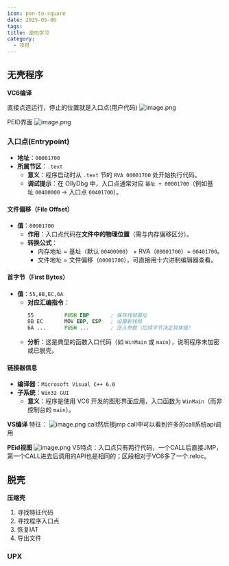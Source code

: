 ```yaml
---
icon: pen-to-square
date: 2025-05-06
tags: 
title: 逆向学习
category:
  - 项目
---
```

## 无壳程序
**VC6编译**

直接点选运行，停止的位置就是入口点(用户代码)
![image.png](https://cdn.jsdelivr.net/gh/fakeppa/blog-img/20250506183141.png)

PEID界面
![image.png](https://cdn.jsdelivr.net/gh/fakeppa/blog-img/20250506185134.png)
###  **入口点**(Entrypoint)
- ​**​地址​**​：`00001700`
- ​**​所属节区​**​：`.text`
    - ​**​意义​**​：程序启动时从 `.text` 节的 `RVA 00001700` 处开始执行代码。
    - ​**​调试提示​**​：在 OllyDbg 中，入口点通常对应 `基址 + 00001700`（例如基址 `00400000` → 入口点 `00401700`）。

#### **​文件偏移（File Offset）​**​

- ​**​值​**​：`00001700`
    - ​**​作用​**​：入口点代码在 ​**​文件中的物理位置​**​（需与内存偏移区分）。
    - ​**​转换公式​**​：
        - 内存地址 = 基址（默认 `00400000`） + RVA（`00001700`）= `00401700`。
        - 文件地址 = 文件偏移（`00001700`），可直接用十六进制编辑器查看。

#### **首字节（First Bytes）​**​
- ​**​值​**​：`55,8B,EC,6A`
    - ​**​对应汇编指令​**​：
        ```asm
        55          PUSH EBP       ; 保存栈帧基址
        8B EC       MOV EBP, ESP   ; 设置新栈帧
        6A ...      PUSH ...       ; 压入参数（后续字节决定具体值）
        ```
    - ​**​分析​**​：这是典型的函数入口代码（如 `WinMain` 或 `main`），说明程序未加密或已脱壳。
#### **链接器信息​**​

- ​**​编译器​**​：`Microsoft Visual C++ 6.0`
- ​**​子系统​**​：`Win32 GUI`
    - ​**​意义​**​：程序是使用 VC6 开发的图形界面应用，入口函数为 `WinMain`（而非控制台的 `main`）。

**VS编译**
特征：
![image.png](https://cdn.jsdelivr.net/gh/fakeppa/blog-img/20250506195926.png)
call然后接jmp
call中可以看到许多的call系统api调用

**PEid视图**
![image.png](https://cdn.jsdelivr.net/gh/fakeppa/blog-img/20250506200150.png)
VS特点：入口点只有两行代码，一个CALL后直接JMP，第一个CALL进去后调用的API也是相同的；区段相对于VC6多了一个.reloc。


## 脱壳
**压缩壳**
1. 寻找特征代码
2. 寻找程序入口点
3. 恢复IAT
4. 导出文件



### UPX
